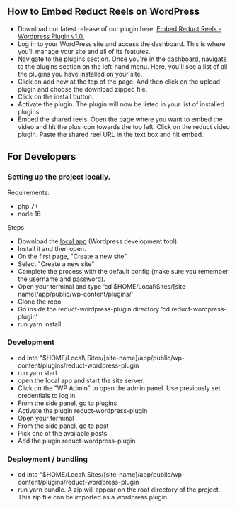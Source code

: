 ## How to Embed Reduct Reels on WordPress 
- Download our latest release of our plugin here. [Embed Reduct Reels - Wordpress Plugin v1.0.](https://github.com/reduct-inc/reduct-wordpress-plugin/releases/download/pre-release/reduct-video-plugin.zip)
- Log in to your WordPress site and access the dashboard. This is where you'll manage your site and all of its features.
- Navigate to the plugins section. Once you're in the dashboard, navigate to the plugins section on the left-hand menu. Here, you'll see a list of all the plugins you have installed on your site.
- Click on add new at the top of the page. And then click on the upload plugin and choose the download zipped file.
- Click on the install button.
- Activate the plugin. The plugin will now be listed in your list of installed plugins.
- Embed the shared reels. Open the page where you want to embed the video and hit the plus icon towards the top left. Click on the reduct video plugin. Paste the shared reel URL in the text box and hit embed.


## For Developers

### Setting up the project locally.

Requirements:

- php 7+
- node 16

Steps

- Download the [local app](https://localwp.com/) (Wordpress development tool).
- Install it and then open.
- On the first page, "Create a new site"
- Select "Create a new site"
- Complete the process with the default config (make sure you remember the username and password).
- Open your terminal and type 
  ‘cd $HOME/Local\Sites/[site-name]/app/public/wp-content/plugins/’
- Clone the repo
- Go inside the reduct-wordpress-plugin directory
  ‘cd reduct-wordpress-plugin’
- run yarn install


### Development
- cd into "$HOME/Local\ Sites/[site-name]/app/public/wp-content/plugins/reduct-wordpress-plugin
- run yarn start
- open the local app and start the site server.
- Click on the "WP Admin" to open the admin panel. Use previously set credentials to log in.
- From the side panel, go to plugins
- Activate the plugin reduct-wordpress-plugin
- Open your terminal
- From the side panel, go to post
- Pick one of the available posts
- Add the plugin reduct-wordpress-plugin


### Deployment / bundling

- cd into "$HOME/Local\ Sites/[site-name]/app/public/wp-content/plugins/reduct-wordpress-plugin
- run yarn bundle. A zip will appear on the root directory of the project. This zip file can be imported as a wordpress plugin.

